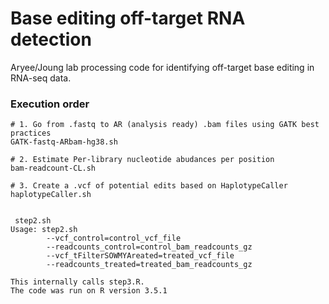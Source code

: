 # Base editing off-target RNA detection

Aryee/Joung lab processing code for identifying off-target base editing in RNA-seq data.


### Execution order
```
# 1. Go from .fastq to AR (analysis ready) .bam files using GATK best practices
GATK-fastq-ARbam-hg38.sh

# 2. Estimate Per-library nucleotide abudances per position
bam-readcount-CL.sh

# 3. Create a .vcf of potential edits based on HaplotypeCaller
haplotypeCaller.sh


 step2.sh
Usage: step2.sh
        --vcf_control=control_vcf_file
        --readcounts_control=control_bam_readcounts_gz
        --vcf_tFilterSOWMYAreated=treated_vcf_file
        --readcounts_treated=treated_bam_readcounts_gz
        
This internally calls step3.R. 
The code was run on R version 3.5.1
````
